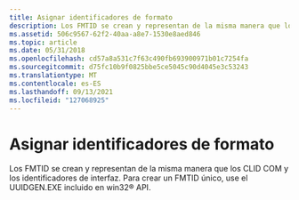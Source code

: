 ```yaml
---
title: Asignar identificadores de formato
description: Los FMTID se crean y representan de la misma manera que los CLID COM y los identificadores de interfaz. Para crear un FMTID único, use el UUIDGEN.EXE incluido en win32® API.
ms.assetid: 506c9567-62f2-40aa-a8e7-1530e8aed846
ms.topic: article
ms.date: 05/31/2018
ms.openlocfilehash: cd57a8a531c7f63c490fb693900971b01c7254fa
ms.sourcegitcommit: d75fc10b9f0825bbe5ce5045c90d4045e3c53243
ms.translationtype: MT
ms.contentlocale: es-ES
ms.lasthandoff: 09/13/2021
ms.locfileid: "127068925"
---
```

# <a name="allocating-format-identifiers"></a>Asignar identificadores de formato

Los FMTID se crean y representan de la misma manera que los CLID COM y los identificadores de interfaz. Para crear un FMTID único, use el UUIDGEN.EXE incluido en win32® API.

 

 




